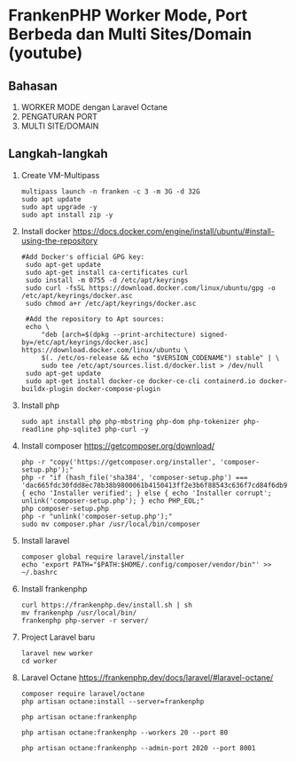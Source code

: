 # FrankenPHP Worker Mode, Port Berbeda dan Multi Sites/Domain (youtube)

## Bahasan

1. WORKER MODE dengan Laravel Octane
2. PENGATURAN PORT
3. MULTI SITE/DOMAIN

## Langkah-langkah

1. Create VM-Multipass
   ```
   multipass launch -n franken -c 3 -m 3G -d 32G
   sudo apt update
   sudo apt upgrade -y
   sudo apt install zip -y
   ```

2. Install docker https://docs.docker.com/engine/install/ubuntu/#install-using-the-repository
   ```
   #Add Docker's official GPG key:
    sudo apt-get update
    sudo apt-get install ca-certificates curl
    sudo install -m 0755 -d /etc/apt/keyrings
    sudo curl -fsSL https://download.docker.com/linux/ubuntu/gpg -o /etc/apt/keyrings/docker.asc
    sudo chmod a+r /etc/apt/keyrings/docker.asc

    #Add the repository to Apt sources:
    echo \
        "deb [arch=$(dpkg --print-architecture) signed-by=/etc/apt/keyrings/docker.asc] https://download.docker.com/linux/ubuntu \
        $(. /etc/os-release && echo "$VERSION_CODENAME") stable" | \
        sudo tee /etc/apt/sources.list.d/docker.list > /dev/null
    sudo apt-get update
    sudo apt-get install docker-ce docker-ce-cli containerd.io docker-buildx-plugin docker-compose-plugin
   ```

3. Install php
   ```
   sudo apt install php php-mbstring php-dom php-tokenizer php-readline php-sqlite3 php-curl -y
   ```

4. Install composer https://getcomposer.org/download/
   ```
   php -r "copy('https://getcomposer.org/installer', 'composer-setup.php');"
   php -r "if (hash_file('sha384', 'composer-setup.php') === 'dac665fdc30fdd8ec78b38b9800061b4150413ff2e3b6f88543c636f7cd84f6db9189d43a81e5503cda447da73c7e5b6') { echo 'Installer verified'; } else { echo 'Installer corrupt'; unlink('composer-setup.php'); } echo PHP_EOL;"
   php composer-setup.php
   php -r "unlink('composer-setup.php');"
   sudo mv composer.phar /usr/local/bin/composer
   ```

5. Install laravel
   ```
   composer global require laravel/installer
   echo 'export PATH="$PATH:$HOME/.config/composer/vendor/bin"' >> ~/.bashrc
   ```

6. Install frankenphp
   ```
   curl https://frankenphp.dev/install.sh | sh
   mv frankenphp /usr/local/bin/
   frankenphp php-server -r server/
   ```

7. Project Laravel baru
   ```
   laravel new worker
   cd worker
   ```

8. Laravel Octane https://frankenphp.dev/docs/laravel/#laravel-octane/
   ```
   composer require laravel/octane
   php artisan octane:install --server=frankenphp

   php artisan octane:frankenphp

   php artisan octane:frankenphp --workers 20 --port 80

   php artisan octane:frankenphp --admin-port 2020 --port 8001
   ```
